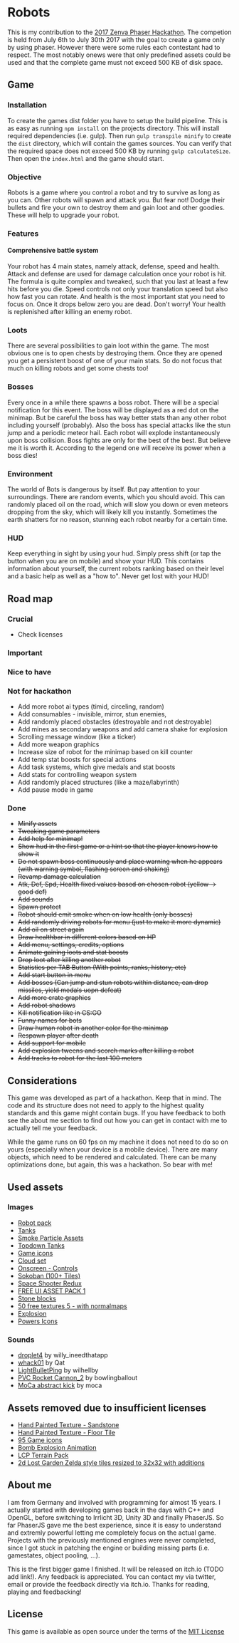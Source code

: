 # Robots

This is my contribution to the [2017 Zenva Phaser Hackathon](https://gamedevacademy.org/first-zenva-phaser-hackathon/?a=13). 
The competion is held from July 6th to July 30th 2017 with the goal to create
a game only by using phaser. However there were some rules each contestant 
had to respect. The most notably onews were that only predefined assets 
could be used and that the complete game must not exceed 500 KB of disk space.

## Game

### Installation

To create the games dist folder you have to setup the build
pipeline. This is as easy as running `npm install` on the projects 
directory. This will install required dependencies (i.e. gulp). Then 
run `gulp transpile minify` to create the `dist` directory, which will
contain the games sources. You can verify that the required space does not
exceed 500 KB by running `gulp calculateSize`. Then open the `index.html`
and the game should start.

### Objective

Robots is a game where you control a robot and try to survive as long as
you can. Other robots will spawn and attack you. But fear not! Dodge 
their bullets and fire your own to destroy them and gain loot and other 
goodies. These will help to upgrade your robot. 

### Features

#### Comprehensive battle system

Your robot has 4 main states, namely attack, defense, speed and health.
Attack and defense are used for damage calculation once your robot is hit. 
The formula is quite complex and tweaked, such that you last at least a few 
hits before you die. Speed controls not only your translation speed but 
also how fast you can rotate. And health is the most important stat you 
need to focus on. Once it drops below zero you are dead. Don't worry!
Your health is replenished after killing an enemy robot.

### Loots

There are several possibilities to gain loot within the game. The most 
obvious one is to open chests by destroying them. Once they are opened
you get a persistent boost of one of your main stats. So do not focus 
that much on killing robots and get some chests too!

### Bosses

Every once in a while there spawns a boss robot. There will be a special 
notification for this event. The boss will be displayed as a red dot on 
the minimap. But be careful the boss has way better stats than any other
robot including yourself (probably). Also the boss has special attacks
like the stun jump and a periodic meteor hail. Each robot will explode
instantaneously upon boss collision. Boss fights are only for the best
of the best. But believe me it is worth it. According to the legend one
will receive its power when a boss dies!

### Environment

The world of Bots is dangerous by itself. But pay attention to your 
surroundings. There are random events, which you should avoid. This can 
randomly placed oil on the road, which will slow you down or even 
meteors dropping from the sky, which will likely kill you instantly. 
Sometimes the earth shatters for no reason, stunning each robot nearby
for a certain time.

### HUD

Keep everything in sight by using your hud. Simply press shift (or tap 
the button when you are on mobile) and show your HUD. This contains 
information about yourself, the current robots ranking based on their level
and a basic help as well as a "how to". Never get lost with your HUD!  

## Road map

### Crucial

* Check licenses

### Important

### Nice to have

### Not for hackathon

* Add more robot ai types (timid, circeling, random)
* Add consumables - invisible, mirror, stun enemies,
* Add randomly placed obstacles (destroyable and not destroyable)
* Add mines as secondary weapons and add camera shake for explosion
* Scrolling message window (like a ticker)
* Add more weapon graphics
* Increase size of robot for the minimap based on kill counter
* Add temp stat boosts for special actions
* Add task systems, which give medals and stat boosts
* Add stats for controlling weapon system
* Add randomly placed structures (like a maze/labyrinth)
* Add pause mode in game

### Done

* ~~Minify assets~~
* ~~Tweaking game parameters~~
* ~~Add help for minimap!~~
* ~~Show hud in the first game or a hint so that the player knows how to show it~~
* ~~Do not spawn boss continuously and place warning when he appears (with warning symbol, flashing screen and shaking)~~
* ~~Revamp damage calculation~~
* ~~Atk, Def, Spd, Health fixed values based on chosen robot (yellow -> good def)~~
* ~~Add sounds~~
* ~~Spawn protect~~
* ~~Robot should emit smoke when on low health (only bosses)~~
* ~~Add randomly driving robots for menu (just to make it more dynamic)~~
* ~~Add oil on street again~~
* ~~Draw healthbar in different colors based on HP~~
* ~~Add menu, settings, credits, options~~
* ~~Animate gaining loots and stat boosts~~
* ~~Drop loot after killing another robot~~
* ~~Statistics per TAB Button (With points, ranks, history, etc)~~
* ~~Add start button in menu~~
* ~~Add bosses (Can jump and stun robots within distance, can drop missiles, yield medals uopn defeat)~~
* ~~Add more crate graphics~~
* ~~Add robot shadows~~
* ~~Kill notification like in CS:GO~~
* ~~Funny names for bots~~
* ~~Draw human robot in another color for the minimap~~
* ~~Respawn player after death~~
* ~~Add support for mobile~~
* ~~Add explosion tweens and scorch marks after killing a robot~~
* ~~Add tracks to robot for the last 100 meters~~

## Considerations

This game was developed as part of a hackathon. Keep that in mind. The code
and its structure does not need to apply to the highest quality standards
and this game might contain bugs. If you have feedback to both see the about me
section to find out how you can get in contact with me to actually tell me
your feedback. 

While the game runs on 60 fps on my machine it does not need to do so on 
yours (especially when your device is a mobile device). There are many
objects, which need to be rendered and calculated. There can be many 
optimizations done, but again, this was a hackathon. So bear with me!

## Used assets

### Images

* [Robot pack](http://kenney.nl/assets/robot-pack)
* [Tanks](http://kenney.nl/assets/tanks)
* [Smoke Particle Assets](https://opengameart.org/content/smoke-particle-assets)
* [Topdown Tanks](https://kenney.nl/assets/topdown-tanks)
* [Game icons](https://opengameart.org/content/game-icons)
* [Cloud set](https://opengameart.org/content/cloud-set)
* [Onscreen - Controls](http://kenney.nl/assets/onscreen-controls)
* [Sokoban (100+ Tiles)](https://opengameart.org/content/sokoban-100-tiles)
* [Space Shooter Redux](https://opengameart.org/content/space-shooter-redux)
* [FREE UI ASSET PACK 1](https://opengameart.org/content/free-ui-asset-pack-1)
* [Stone blocks](https://opengameart.org/content/stoneblocks)
* [50 free textures 5 - with normalmaps](https://opengameart.org/content/50-free-textures-5-with-normalmaps)
* [Explosion](https://opengameart.org/content/explosion)
* [Powers Icons](https://opengameart.org/content/powers-icons)

### Sounds

* [droplet4](http://freesound.org/people/willy_ineedthatapp_com/sounds/167329/) by willy_ineedthatapp
* [whack01](http://freesound.org/people/Qat/sounds/114682/) by Qat
* [LightBulletPing](http://freesound.org/people/wilhellboy/sounds/351369/) by wilhellby
* [PVC Rocket Cannon_2](http://freesound.org/people/bowlingballout/sounds/151714/) by bowlingballout
* [MoCa abstract kick](http://freesound.org/people/moca/sounds/49030/) by moca

## Assets removed due to insufficient licenses

* [Hand Painted Texture - Sandstone](https://opengameart.org/content/hand-painted-texture-sandstone)
* [Hand Painted Texture - Floor Tile](https://opengameart.org/content/hand-painted-texture-floor-tile)
* [95 Game icons](https://opengameart.org/content/95-game-icons)
* [Bomb Explosion Animation](https://opengameart.org/content/bomb-explosion-animation)
* [LCP Terrain Pack](https://opengameart.org/content/lpc-terrain-repack)
* [2d Lost Garden Zelda style tiles resized to 32x32 with additions](https://opengameart.org/content/2d-lost-garden-zelda-style-tiles-resized-to-32x32-with-additions)

## About me

I am from Germany and involved with programming for almost 15 years. I
actually started with developing games back in the days with C++ and OpenGL,
before switching to Irrlicht 3D, Unity 3D and finally PhaserJS. So far
PhaserJS gave me the best experience, since it is easy to understand
and extremly powerful letting me completely focus on the actual game. 
Projects with the previously mentioned engines were never completed, since
I got stuck in patching the engine or building missing parts 
(i.e. gamestates, object pooling, ...). 

This is the first bigger game I finished. It will be released on itch.io (TODO add link!). 
Any feedback is appreciated. You can contact my via twitter, email or provide the feedback directly via itch.io.
Thanks for reading, playing and feedbacking!

## License

This game is available as open source under the terms of the [MIT License](https://opensource.org/licenses/MIT)